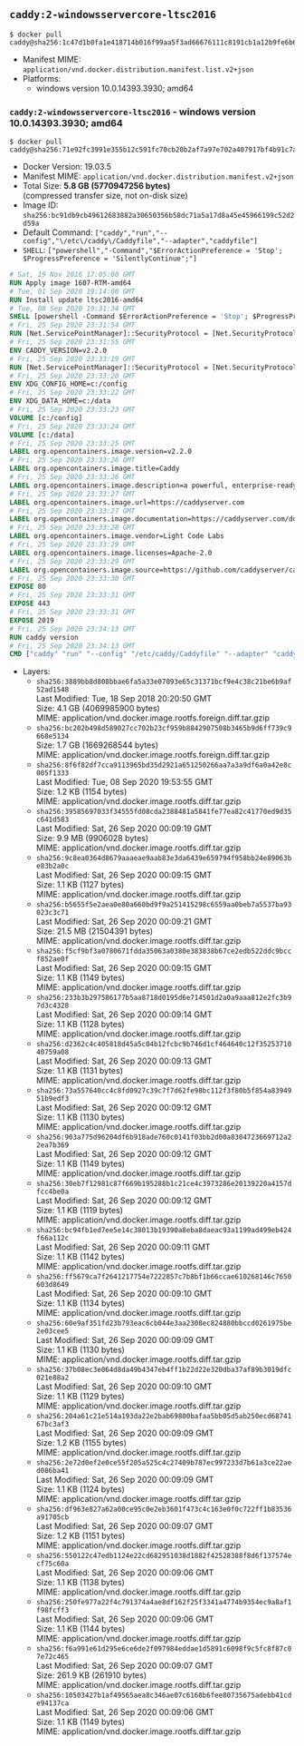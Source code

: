 ## `caddy:2-windowsservercore-ltsc2016`

```console
$ docker pull caddy@sha256:1c47d1b0fa1e418714b016f99aa5f3ad66676111c8191cb1a12b9fe6b6b2faab
```

-	Manifest MIME: `application/vnd.docker.distribution.manifest.list.v2+json`
-	Platforms:
	-	windows version 10.0.14393.3930; amd64

### `caddy:2-windowsservercore-ltsc2016` - windows version 10.0.14393.3930; amd64

```console
$ docker pull caddy@sha256:71e92fc3991e355b12c591fc70cb20b2af7a97e702a407917bf4b91c7a844e0c
```

-	Docker Version: 19.03.5
-	Manifest MIME: `application/vnd.docker.distribution.manifest.v2+json`
-	Total Size: **5.8 GB (5770947256 bytes)**  
	(compressed transfer size, not on-disk size)
-	Image ID: `sha256:bc91db9cb49612683882a30650356b58dc71a5a17d8a45e45966199c52d2d59a`
-	Default Command: `["caddy","run","--config","\/etc\/caddy\/Caddyfile","--adapter","caddyfile"]`
-	`SHELL`: `["powershell","-Command","$ErrorActionPreference = 'Stop'; $ProgressPreference = 'SilentlyContinue';"]`

```dockerfile
# Sat, 19 Nov 2016 17:05:00 GMT
RUN Apply image 1607-RTM-amd64
# Tue, 01 Sep 2020 19:14:00 GMT
RUN Install update ltsc2016-amd64
# Tue, 08 Sep 2020 19:31:34 GMT
SHELL [powershell -Command $ErrorActionPreference = 'Stop'; $ProgressPreference = 'SilentlyContinue';]
# Fri, 25 Sep 2020 23:31:54 GMT
RUN [Net.ServicePointManager]::SecurityProtocol = [Net.SecurityProtocolType]::Tls12;     mkdir /config;     mkdir /data;     mkdir /etc/caddy;     mkdir /usr/share/caddy;     Invoke-WebRequest         -Uri "https://github.com/caddyserver/dist/raw/56302336e0bb7c8c5dff34cbcb1d833791478226/config/Caddyfile"         -OutFile "/etc/caddy/Caddyfile";     Invoke-WebRequest         -Uri "https://github.com/caddyserver/dist/raw/56302336e0bb7c8c5dff34cbcb1d833791478226/welcome/index.html"         -OutFile "/usr/share/caddy/index.html"
# Fri, 25 Sep 2020 23:31:55 GMT
ENV CADDY_VERSION=v2.2.0
# Fri, 25 Sep 2020 23:33:19 GMT
RUN [Net.ServicePointManager]::SecurityProtocol = [Net.SecurityProtocolType]::Tls12;     Invoke-WebRequest         -Uri "https://github.com/caddyserver/caddy/releases/download/v2.2.0/caddy_2.2.0_windows_amd64.zip"         -OutFile "/caddy.zip";     if (!(Get-FileHash -Path /caddy.zip -Algorithm SHA512).Hash.ToLower().Equals('6f82df7cfcc26087c0794be4a90f4ae5e201820538b61579de48a86bbae23f189eae2a790dfd7de8dcb46ce202a99ed98380871e74aaf9a9e5902918fe5f2273')) { exit 1; };     Expand-Archive -Path "/caddy.zip" -DestinationPath "/" -Force;     Remove-Item "/caddy.zip" -Force
# Fri, 25 Sep 2020 23:33:20 GMT
ENV XDG_CONFIG_HOME=c:/config
# Fri, 25 Sep 2020 23:33:22 GMT
ENV XDG_DATA_HOME=c:/data
# Fri, 25 Sep 2020 23:33:23 GMT
VOLUME [c:/config]
# Fri, 25 Sep 2020 23:33:24 GMT
VOLUME [c:/data]
# Fri, 25 Sep 2020 23:33:25 GMT
LABEL org.opencontainers.image.version=v2.2.0
# Fri, 25 Sep 2020 23:33:26 GMT
LABEL org.opencontainers.image.title=Caddy
# Fri, 25 Sep 2020 23:33:26 GMT
LABEL org.opencontainers.image.description=a powerful, enterprise-ready, open source web server with automatic HTTPS written in Go
# Fri, 25 Sep 2020 23:33:27 GMT
LABEL org.opencontainers.image.url=https://caddyserver.com
# Fri, 25 Sep 2020 23:33:27 GMT
LABEL org.opencontainers.image.documentation=https://caddyserver.com/docs
# Fri, 25 Sep 2020 23:33:28 GMT
LABEL org.opencontainers.image.vendor=Light Code Labs
# Fri, 25 Sep 2020 23:33:29 GMT
LABEL org.opencontainers.image.licenses=Apache-2.0
# Fri, 25 Sep 2020 23:33:29 GMT
LABEL org.opencontainers.image.source=https://github.com/caddyserver/caddy-docker
# Fri, 25 Sep 2020 23:33:30 GMT
EXPOSE 80
# Fri, 25 Sep 2020 23:33:31 GMT
EXPOSE 443
# Fri, 25 Sep 2020 23:33:31 GMT
EXPOSE 2019
# Fri, 25 Sep 2020 23:34:13 GMT
RUN caddy version
# Fri, 25 Sep 2020 23:34:13 GMT
CMD ["caddy" "run" "--config" "/etc/caddy/Caddyfile" "--adapter" "caddyfile"]
```

-	Layers:
	-	`sha256:3889bb8d808bbae6fa5a33e07093e65c31371bcf9e4c38c21be6b9af52ad1548`  
		Last Modified: Tue, 18 Sep 2018 20:20:50 GMT  
		Size: 4.1 GB (4069985900 bytes)  
		MIME: application/vnd.docker.image.rootfs.foreign.diff.tar.gzip
	-	`sha256:bc202b498d589027cc702b23cf959b8842907508b3465b9d6ff739c9668e5134`  
		Size: 1.7 GB (1669268544 bytes)  
		MIME: application/vnd.docker.image.rootfs.foreign.diff.tar.gzip
	-	`sha256:8f6f82df7cca9113965bd35d2921a651250266aa7a3a9df6a0a42e8c005f1333`  
		Last Modified: Tue, 08 Sep 2020 19:53:55 GMT  
		Size: 1.2 KB (1154 bytes)  
		MIME: application/vnd.docker.image.rootfs.diff.tar.gzip
	-	`sha256:39585697033f34555fd08cda2388481a5841fe77ea82c41770ed9d35c641d583`  
		Last Modified: Sat, 26 Sep 2020 00:09:19 GMT  
		Size: 9.9 MB (9906028 bytes)  
		MIME: application/vnd.docker.image.rootfs.diff.tar.gzip
	-	`sha256:9c8ea0364d8679aaaeae9aab83e3da6439e659794f958bb24e89063be83b2a0c`  
		Last Modified: Sat, 26 Sep 2020 00:09:15 GMT  
		Size: 1.1 KB (1127 bytes)  
		MIME: application/vnd.docker.image.rootfs.diff.tar.gzip
	-	`sha256:b5655f5e2aea0e80a660bd9f9a251415298c6559aa0beb7a5537ba93023c3c71`  
		Last Modified: Sat, 26 Sep 2020 00:09:21 GMT  
		Size: 21.5 MB (21504391 bytes)  
		MIME: application/vnd.docker.image.rootfs.diff.tar.gzip
	-	`sha256:f5cf9bf3a0780671fdda35063a0380e383838b67ce2edb522ddc9bccf852ae0f`  
		Last Modified: Sat, 26 Sep 2020 00:09:15 GMT  
		Size: 1.1 KB (1149 bytes)  
		MIME: application/vnd.docker.image.rootfs.diff.tar.gzip
	-	`sha256:233b3b297586177b5aa8718d0195d6e714501d2a0a9aaa812e2fc3b97d3c4328`  
		Last Modified: Sat, 26 Sep 2020 00:09:14 GMT  
		Size: 1.1 KB (1128 bytes)  
		MIME: application/vnd.docker.image.rootfs.diff.tar.gzip
	-	`sha256:d2362c4c405818d45a5c04b12fcbc9b746d1cf464640c12f3525371040759a08`  
		Last Modified: Sat, 26 Sep 2020 00:09:13 GMT  
		Size: 1.1 KB (1131 bytes)  
		MIME: application/vnd.docker.image.rootfs.diff.tar.gzip
	-	`sha256:73a557640cc4c8fd0927c39c7f7d62fe98bc112f3f80b5f854a8394951b9edf3`  
		Last Modified: Sat, 26 Sep 2020 00:09:12 GMT  
		Size: 1.1 KB (1130 bytes)  
		MIME: application/vnd.docker.image.rootfs.diff.tar.gzip
	-	`sha256:903a775d96204df6b918ade760c0141f03bb2d00a8304723669712a22ea7b369`  
		Last Modified: Sat, 26 Sep 2020 00:09:12 GMT  
		Size: 1.1 KB (1149 bytes)  
		MIME: application/vnd.docker.image.rootfs.diff.tar.gzip
	-	`sha256:30eb7f12981c87f669b195288b1c21ce4c3973286e20139220a4157dfcc4be0a`  
		Last Modified: Sat, 26 Sep 2020 00:09:12 GMT  
		Size: 1.1 KB (1119 bytes)  
		MIME: application/vnd.docker.image.rootfs.diff.tar.gzip
	-	`sha256:bc94fb1ed7ee5e14c38013b19390a8eba8daeac93a1199ad499eb424f66a112c`  
		Last Modified: Sat, 26 Sep 2020 00:09:11 GMT  
		Size: 1.1 KB (1142 bytes)  
		MIME: application/vnd.docker.image.rootfs.diff.tar.gzip
	-	`sha256:ff5679ca7f2641217754e7222857c7b8bf1b66ccae610268146c7650603d8649`  
		Last Modified: Sat, 26 Sep 2020 00:09:10 GMT  
		Size: 1.1 KB (1134 bytes)  
		MIME: application/vnd.docker.image.rootfs.diff.tar.gzip
	-	`sha256:60e9af351fd23b793eac6cb044e3aa2308ec824880bbccd0261975be2e03cee5`  
		Last Modified: Sat, 26 Sep 2020 00:09:09 GMT  
		Size: 1.1 KB (1130 bytes)  
		MIME: application/vnd.docker.image.rootfs.diff.tar.gzip
	-	`sha256:37b08ec3e064d8da49b4347eb4ff1b22d22e320dba37af89b3019dfc021e88a2`  
		Last Modified: Sat, 26 Sep 2020 00:09:10 GMT  
		Size: 1.1 KB (1129 bytes)  
		MIME: application/vnd.docker.image.rootfs.diff.tar.gzip
	-	`sha256:204a61c21e514a193da22e2bab69800bafaa5bb05d5ab250ecd6874167bc3af3`  
		Last Modified: Sat, 26 Sep 2020 00:09:09 GMT  
		Size: 1.2 KB (1155 bytes)  
		MIME: application/vnd.docker.image.rootfs.diff.tar.gzip
	-	`sha256:2e72d0ef2e0ce55f205a525c4c27409b787ec997233d7b61a3ce22aed086ba41`  
		Last Modified: Sat, 26 Sep 2020 00:09:09 GMT  
		Size: 1.1 KB (1124 bytes)  
		MIME: application/vnd.docker.image.rootfs.diff.tar.gzip
	-	`sha256:df963e827a62a00ce95c0e2eb3601f473c4c163e0f0c722ff1b83536a91705cb`  
		Last Modified: Sat, 26 Sep 2020 00:09:07 GMT  
		Size: 1.2 KB (1151 bytes)  
		MIME: application/vnd.docker.image.rootfs.diff.tar.gzip
	-	`sha256:550122c47edb1124e22cd682951038d1882f42528388f8d6f137574ecf75c60a`  
		Last Modified: Sat, 26 Sep 2020 00:09:06 GMT  
		Size: 1.1 KB (1138 bytes)  
		MIME: application/vnd.docker.image.rootfs.diff.tar.gzip
	-	`sha256:250fe977a22f4c791374a4ae8df162f25f3341a4774b9354ec9a8af1f98fcff3`  
		Last Modified: Sat, 26 Sep 2020 00:09:06 GMT  
		Size: 1.1 KB (1144 bytes)  
		MIME: application/vnd.docker.image.rootfs.diff.tar.gzip
	-	`sha256:f6a991e61d295e6ce6de2f097984eddae1d5891c6098f9c5fc8f87c07e72c465`  
		Last Modified: Sat, 26 Sep 2020 00:09:07 GMT  
		Size: 261.9 KB (261910 bytes)  
		MIME: application/vnd.docker.image.rootfs.diff.tar.gzip
	-	`sha256:10503427b1af49565aea8c346ae07c6168b6fee80735675adebb41cde94137ca`  
		Last Modified: Sat, 26 Sep 2020 00:09:06 GMT  
		Size: 1.1 KB (1149 bytes)  
		MIME: application/vnd.docker.image.rootfs.diff.tar.gzip
